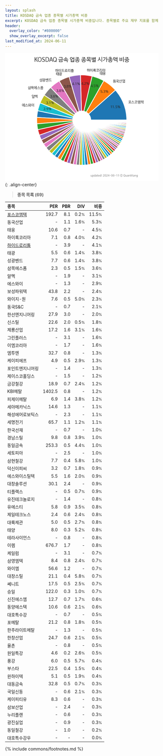 ```yaml
---
layout: splash
title: KOSDAQ 금속 업종 종목별 시가총액 비중
excerpt: KOSDAQ 금속 업종 종목별 시가총액 비중입니다. 종목별로 주요 재무 지표를 함께 표시합니다.
header:
  overlay_color: "#800000"
  show_overlay_excerpt: false
last_modified_at: 2024-06-11
---
```



![KOSDAQ 금속 업종 종목별 시가총액 비중](/stats/sector/images/kosdaq_업종_금속_종목.png){: .align-center}


> **종목 목록 (69)**<a id="list"></a>

| **종목** | **PER** | **PBR** | **DIV** | **비중** |
| :------- | ------: | ------: | ------: | -------: |
| [포스코엠텍](/009520/) | 192.7 | 8.1 | 0.2<small>%</small> | 11.5<small>%</small> |
| 동국산업 | - | 1.1 | 1.6<small>%</small> | 5.3<small>%</small> |
| 태웅 | 10.6 | 0.7 | - | 4.5<small>%</small> |
| 하이록코리아 | 7.1 | 0.8 | 4.0<small>%</small> | 4.2<small>%</small> |
| [하이드로리튬](/101670/) | - | 3.9 | - | 4.1<small>%</small> |
| 태광 | 5.5 | 0.6 | 1.4<small>%</small> | 3.8<small>%</small> |
| 성광벤드 | 7.7 | 0.6 | 1.4<small>%</small> | 3.8<small>%</small> |
| 삼목에스폼 | 2.3 | 0.5 | 1.5<small>%</small> | 3.6<small>%</small> |
| 알멕 | - | 1.9 | - | 3.1<small>%</small> |
| 에스와이 | - | 1.3 | - | 2.9<small>%</small> |
| 보성파워텍 | 43.8 | 2.2 | - | 2.4<small>%</small> |
| 와이지-원 | 7.6 | 0.5 | 5.0<small>%</small> | 2.3<small>%</small> |
| 동국S&C | - | 0.7 | - | 2.1<small>%</small> |
| 한선엔지니어링 | 27.9 | 3.0 | - | 2.0<small>%</small> |
| 신스틸 | 22.6 | 2.0 | 0.5<small>%</small> | 1.8<small>%</small> |
| 제룡산업 | 17.2 | 1.6 | 3.1<small>%</small> | 1.6<small>%</small> |
| 그린플러스 | - | 3.1 | - | 1.6<small>%</small> |
| 이엠코리아 | - | 1.7 | - | 1.6<small>%</small> |
| 엠투엔 | 32.7 | 0.8 | - | 1.3<small>%</small> |
| 케이피에프 | 4.9 | 0.5 | 2.9<small>%</small> | 1.3<small>%</small> |
| 포인트엔지니어링 | - | 1.4 | - | 1.3<small>%</small> |
| 제이스코홀딩스 | - | 1.5 | - | 1.2<small>%</small> |
| 금강철강 | 18.9 | 0.7 | 2.4<small>%</small> | 1.2<small>%</small> |
| KBI메탈 | 1402.5 | 0.8 | - | 1.2<small>%</small> |
| 피제이메탈 | 6.9 | 1.4 | 3.8<small>%</small> | 1.2<small>%</small> |
| 세아메카닉스 | 14.6 | 1.3 | - | 1.1<small>%</small> |
| 해성에어로보틱스 | - | 2.3 | - | 1.1<small>%</small> |
| 세명전기 | 65.7 | 1.1 | 1.2<small>%</small> | 1.1<small>%</small> |
| 한국선재 | - | 0.7 | - | 1.0<small>%</small> |
| 경남스틸 | 9.8 | 0.8 | 3.9<small>%</small> | 1.0<small>%</small> |
| 동일금속 | 253.3 | 0.5 | 4.4<small>%</small> | 1.0<small>%</small> |
| 세토피아 | - | 2.5 | - | 1.0<small>%</small> |
| 삼현철강 | 7.7 | 0.4 | 5.8<small>%</small> | 1.0<small>%</small> |
| 덕신이피씨 | 3.2 | 0.7 | 1.8<small>%</small> | 0.9<small>%</small> |
| 에스와이스틸텍 | 5.5 | 1.6 | 2.0<small>%</small> | 0.9<small>%</small> |
| 대창솔루션 | 30.1 | 2.4 | - | 0.9<small>%</small> |
| 티플랙스 | - | 0.5 | 0.7<small>%</small> | 0.9<small>%</small> |
| 유진테크놀로지 | - | 1.4 | - | 0.8<small>%</small> |
| 유에스티 | 5.8 | 0.9 | 3.5<small>%</small> | 0.8<small>%</small> |
| 제일테크노스 | 2.4 | 0.6 | 2.4<small>%</small> | 0.8<small>%</small> |
| 대륙제관 | 5.0 | 0.5 | 2.7<small>%</small> | 0.8<small>%</small> |
| 태양 | 8.0 | 0.3 | 5.2<small>%</small> | 0.8<small>%</small> |
| 테라사이언스 | - | 0.8 | - | 0.8<small>%</small> |
| 이렘 | 676.7 | 1.7 | - | 0.8<small>%</small> |
| 케일럼 | - | 3.1 | - | 0.7<small>%</small> |
| 삼영엠텍 | 8.4 | 0.8 | 2.4<small>%</small> | 0.7<small>%</small> |
| 와이엠 | 56.6 | 1.2 | - | 0.7<small>%</small> |
| 대창스틸 | 21.1 | 0.4 | 5.8<small>%</small> | 0.7<small>%</small> |
| 쎄니트 | 17.5 | 0.5 | 2.5<small>%</small> | 0.7<small>%</small> |
| 승일 | 122.0 | 0.3 | 1.0<small>%</small> | 0.7<small>%</small> |
| 신진에스엠 | 12.7 | 0.7 | 1.7<small>%</small> | 0.6<small>%</small> |
| 동양에스텍 | 10.6 | 0.6 | 2.1<small>%</small> | 0.6<small>%</small> |
| 대호특수강 | - | 0.7 | - | 0.5<small>%</small> |
| 포메탈 | 21.2 | 0.8 | 1.8<small>%</small> | 0.5<small>%</small> |
| 한주라이트메탈 | - | 1.3 | - | 0.5<small>%</small> |
| 한창산업 | 24.7 | 0.6 | 2.1<small>%</small> | 0.5<small>%</small> |
| 율촌 | - | 0.8 | - | 0.5<small>%</small> |
| 원일특강 | 4.6 | 0.2 | 2.6<small>%</small> | 0.5<small>%</small> |
| 풍강 | 6.0 | 0.5 | 5.7<small>%</small> | 0.4<small>%</small> |
| 부스타 | 22.5 | 0.4 | 1.5<small>%</small> | 0.4<small>%</small> |
| 윈하이텍 | 5.1 | 0.5 | 1.9<small>%</small> | 0.4<small>%</small> |
| 대동금속 | 32.8 | 0.5 | 0.7<small>%</small> | 0.3<small>%</small> |
| 국일신동 | - | 0.6 | 2.1<small>%</small> | 0.3<small>%</small> |
| 케이피티유 | 8.3 | 0.6 | - | 0.3<small>%</small> |
| 삼보산업 | - | 2.4 | - | 0.3<small>%</small> |
| 누리플랜 | - | 0.6 | - | 0.3<small>%</small> |
| 광진실업 | - | 0.9 | - | 0.3<small>%</small> |
| 동일철강 | - | 1.0 | - | 0.2<small>%</small> |
| 대호특수강우 | - | - | - | 0.0<small>%</small> |

{% include commons/footnotes.md %}